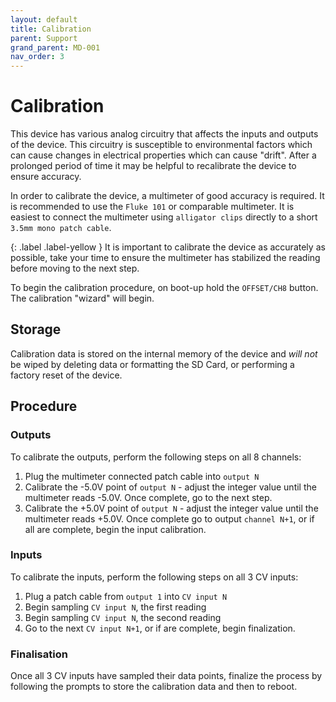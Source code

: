 ```yaml
---
layout: default
title: Calibration
parent: Support
grand_parent: MD-001
nav_order: 3
---
```


# Calibration

This device has various analog circuitry that affects the inputs and outputs of the device. This circuitry is susceptible to environmental factors which can cause changes in electrical properties which can cause "drift". After a prolonged period of time it may be helpful to recalibrate the device to ensure accuracy.

In order to calibrate the device, a multimeter of good accuracy is required. It is recommended to use the `Fluke 101` or comparable multimeter. It is easiest to connect the multimeter using `alligator clips` directly to a short `3.5mm mono patch cable`.

{: .label .label-yellow }
It is important to calibrate the device as accurately as possible, take your time to ensure the multimeter has stabilized the reading before moving to the next step.

To begin the calibration procedure, on boot-up hold the `OFFSET/CH8` button. The calibration "wizard" will begin.

## Storage

Calibration data is stored on the internal memory of the device and *will not* be wiped by deleting data or formatting the SD Card, or performing a factory reset of the device.

## Procedure

### Outputs

To calibrate the outputs, perform the following steps on all 8 channels:

1. Plug the multimeter connected patch cable into `output N`
2. Calibrate the -5.0V point of `output N` - adjust the integer value until the multimeter reads -5.0V. Once complete, go to the next step.
3. Calibrate the +5.0V point of `output N` - adjust the integer value until the multimeter reads +5.0V. Once complete go to output `channel N+1`, or if all are complete, begin the input calibration.

### Inputs

To calibrate the inputs, perform the following steps on all 3 CV inputs:

1. Plug a patch cable from `output 1` into `CV input N`
2. Begin sampling `CV input N`, the first reading
3. Begin sampling `CV input N`, the second reading
4. Go to the next `CV input N+1`, or if are complete, begin finalization.

### Finalisation

Once all 3 CV inputs have sampled their data points, finalize the process by following the prompts to store the calibration data and then to reboot.
